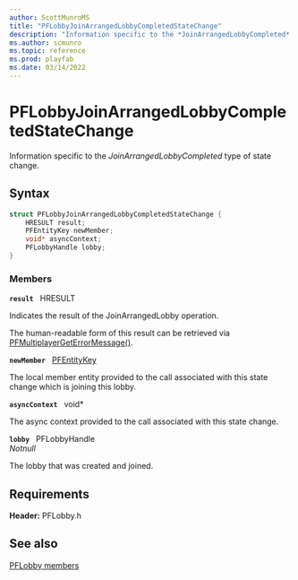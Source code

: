 ```yaml
---
author: ScottMunroMS
title: "PFLobbyJoinArrangedLobbyCompletedStateChange"
description: "Information specific to the *JoinArrangedLobbyCompleted* type of state change."
ms.author: scmunro
ms.topic: reference
ms.prod: playfab
ms.date: 03/14/2022
---
```


# PFLobbyJoinArrangedLobbyCompletedStateChange  

Information specific to the *JoinArrangedLobbyCompleted* type of state change.  

## Syntax  
  
```cpp
struct PFLobbyJoinArrangedLobbyCompletedStateChange {  
    HRESULT result;  
    PFEntityKey newMember;  
    void* asyncContext;  
    PFLobbyHandle lobby;  
}  
```
  
### Members  
  
**`result`** &nbsp; HRESULT  
  
Indicates the result of the JoinArrangedLobby operation.
  
The human-readable form of this result can be retrieved via [PFMultiplayerGetErrorMessage()](../../pfmultiplayer/functions/pfmultiplayergeterrormessage.md).
  
**`newMember`** &nbsp; [PFEntityKey](../../pfmultiplayer/pfentitykey_clientsdk.md)  
  
The local member entity provided to the call associated with this state change which is joining this lobby.
  
**`asyncContext`** &nbsp; void*  
  
The async context provided to the call associated with this state change.
  
**`lobby`** &nbsp; PFLobbyHandle  
*_Notnull_*  
  
The lobby that was created and joined.
  
  
## Requirements  
  
**Header:** PFLobby.h
  
## See also  
[PFLobby members](../pflobby_members.md)  

  
  
